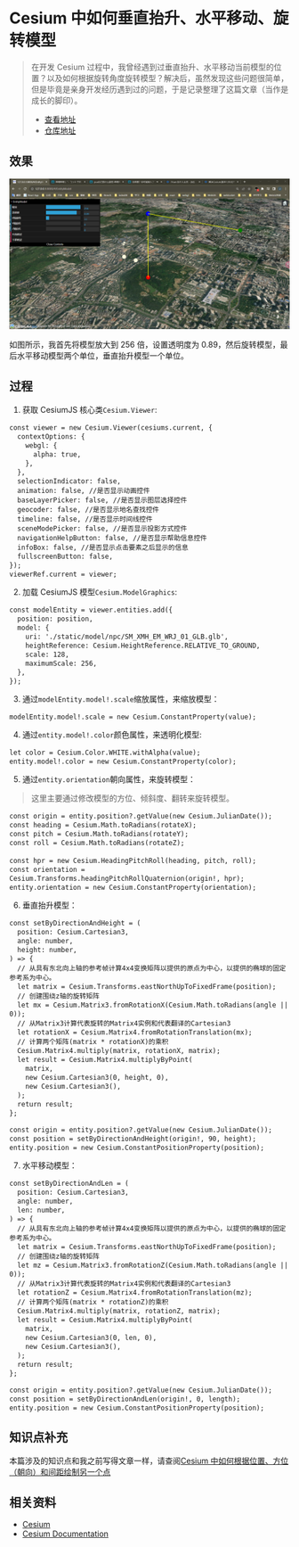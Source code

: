 # Cesium 中如何垂直抬升、水平移动、旋转模型

> 在开发 Cesium 过程中，我曾经遇到过垂直抬升、水平移动当前模型的位置？以及如何根据旋转角度旋转模型？解决后，虽然发现这些问题很简单，但是毕竟是亲身开发经历遇到过的问题，于是记录整理了这篇文章（当作是成长的脚印）。
>
> - [查看地址](https://cesium-post-process.vercel.app/)
> - [仓库地址](https://github.com/WaterSeeding/CesiumPostProcess)

## 效果

![效果](./Cesium中如何垂直抬升、水平移动、旋转模型/1.png)

如图所示，我首先将模型放大到 256 倍，设置透明度为 0.89，然后旋转模型，最后水平移动模型两个单位，垂直抬升模型一个单位。

## 过程

1. 获取 CesiumJS 核心类`Cesium.Viewer`:

```tsx
const viewer = new Cesium.Viewer(cesiums.current, {
  contextOptions: {
    webgl: {
      alpha: true,
    },
  },
  selectionIndicator: false,
  animation: false, //是否显示动画控件
  baseLayerPicker: false, //是否显示图层选择控件
  geocoder: false, //是否显示地名查找控件
  timeline: false, //是否显示时间线控件
  sceneModePicker: false, //是否显示投影方式控件
  navigationHelpButton: false, //是否显示帮助信息控件
  infoBox: false, //是否显示点击要素之后显示的信息
  fullscreenButton: false,
});
viewerRef.current = viewer;
```

2. 加载 CesiumJS 模型`Cesium.ModelGraphics`:

```tsx
const modelEntity = viewer.entities.add({
  position: position,
  model: {
    uri: './static/model/npc/SM_XMH_EM_WRJ_01_GLB.glb',
    heightReference: Cesium.HeightReference.RELATIVE_TO_GROUND,
    scale: 128,
    maximumScale: 256,
  },
});
```

3. 通过`modelEntity.model!.scale`缩放属性，来缩放模型：

```tsx
modelEntity.model!.scale = new Cesium.ConstantProperty(value);
```

4. 通过`entity.model!.color`颜色属性，来透明化模型:

```tsx
let color = Cesium.Color.WHITE.withAlpha(value);
entity.model!.color = new Cesium.ConstantProperty(color);
```

5. 通过`entity.orientation`朝向属性，来旋转模型：

> 这里主要通过修改模型的方位、倾斜度、翻转来旋转模型。

```tsx
const origin = entity.position?.getValue(new Cesium.JulianDate());
const heading = Cesium.Math.toRadians(rotateX);
const pitch = Cesium.Math.toRadians(rotateY);
const roll = Cesium.Math.toRadians(rotateZ);

const hpr = new Cesium.HeadingPitchRoll(heading, pitch, roll);
const orientation = Cesium.Transforms.headingPitchRollQuaternion(origin!, hpr);
entity.orientation = new Cesium.ConstantProperty(orientation);
```

6. 垂直抬升模型：

```tsx
const setByDirectionAndHeight = (
  position: Cesium.Cartesian3,
  angle: number,
  height: number,
) => {
  // 从具有东北向上轴的参考帧计算4x4变换矩阵以提供的原点为中心，以提供的椭球的固定参考系为中心。
  let matrix = Cesium.Transforms.eastNorthUpToFixedFrame(position);
  // 创建围绕z轴的旋转矩阵
  let mx = Cesium.Matrix3.fromRotationX(Cesium.Math.toRadians(angle || 0));
  // 从Matrix3计算代表旋转的Matrix4实例和代表翻译的Cartesian3
  let rotationX = Cesium.Matrix4.fromRotationTranslation(mx);
  // 计算两个矩阵(matrix * rotationX)的乘积
  Cesium.Matrix4.multiply(matrix, rotationX, matrix);
  let result = Cesium.Matrix4.multiplyByPoint(
    matrix,
    new Cesium.Cartesian3(0, height, 0),
    new Cesium.Cartesian3(),
  );
  return result;
};
```

```tsx
const origin = entity.position?.getValue(new Cesium.JulianDate());
const position = setByDirectionAndHeight(origin!, 90, height);
entity.position = new Cesium.ConstantPositionProperty(position);
```

7. 水平移动模型：

```tsx
const setByDirectionAndLen = (
  position: Cesium.Cartesian3,
  angle: number,
  len: number,
) => {
  // 从具有东北向上轴的参考帧计算4x4变换矩阵以提供的原点为中心，以提供的椭球的固定参考系为中心。
  let matrix = Cesium.Transforms.eastNorthUpToFixedFrame(position);
  // 创建围绕z轴的旋转矩阵
  let mz = Cesium.Matrix3.fromRotationZ(Cesium.Math.toRadians(angle || 0));
  // 从Matrix3计算代表旋转的Matrix4实例和代表翻译的Cartesian3
  let rotationZ = Cesium.Matrix4.fromRotationTranslation(mz);
  // 计算两个矩阵(matrix * rotationZ)的乘积
  Cesium.Matrix4.multiply(matrix, rotationZ, matrix);
  let result = Cesium.Matrix4.multiplyByPoint(
    matrix,
    new Cesium.Cartesian3(0, len, 0),
    new Cesium.Cartesian3(),
  );
  return result;
};
```

```tsx
const origin = entity.position?.getValue(new Cesium.JulianDate());
const position = setByDirectionAndLen(origin!, 0, length);
entity.position = new Cesium.ConstantPositionProperty(position);
```

## 知识点补充

本篇涉及的知识点和我之前写得文章一样，请查阅[Cesium 中如何根据位置、方位（朝向）和间距绘制另一个点](https://juejin.cn/post/7271518821818056759)

## 相关资料

- [Cesium](https://cesium.com/)
- [Cesium Documentation](https://cesium.com/docs/)
